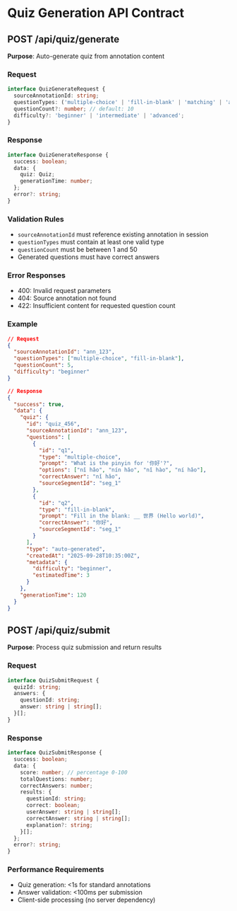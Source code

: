 # Quiz Generation API Contract

## POST /api/quiz/generate

**Purpose**: Auto-generate quiz from annotation content

### Request
```typescript
interface QuizGenerateRequest {
  sourceAnnotationId: string;
  questionTypes: ('multiple-choice' | 'fill-in-blank' | 'matching' | 'audio-recognition')[];
  questionCount?: number; // default: 10
  difficulty?: 'beginner' | 'intermediate' | 'advanced';
}
```

### Response
```typescript
interface QuizGenerateResponse {
  success: boolean;
  data: {
    quiz: Quiz;
    generationTime: number;
  };
  error?: string;
}
```

### Validation Rules
- `sourceAnnotationId` must reference existing annotation in session
- `questionTypes` must contain at least one valid type
- `questionCount` must be between 1 and 50
- Generated questions must have correct answers

### Error Responses
- 400: Invalid request parameters
- 404: Source annotation not found
- 422: Insufficient content for requested question count

### Example
```json
// Request
{
  "sourceAnnotationId": "ann_123",
  "questionTypes": ["multiple-choice", "fill-in-blank"],
  "questionCount": 5,
  "difficulty": "beginner"
}

// Response
{
  "success": true,
  "data": {
    "quiz": {
      "id": "quiz_456",
      "sourceAnnotationId": "ann_123",
      "questions": [
        {
          "id": "q1",
          "type": "multiple-choice",
          "prompt": "What is the pinyin for '你好'?",
          "options": ["nǐ hǎo", "nín hǎo", "nǐ hào", "ní hǎo"],
          "correctAnswer": "nǐ hǎo",
          "sourceSegmentId": "seg_1"
        },
        {
          "id": "q2",
          "type": "fill-in-blank",
          "prompt": "Fill in the blank: __ 世界 (Hello world)",
          "correctAnswer": "你好",
          "sourceSegmentId": "seg_1"
        }
      ],
      "type": "auto-generated",
      "createdAt": "2025-09-28T10:35:00Z",
      "metadata": {
        "difficulty": "beginner",
        "estimatedTime": 3
      }
    },
    "generationTime": 120
  }
}
```

## POST /api/quiz/submit

**Purpose**: Process quiz submission and return results

### Request
```typescript
interface QuizSubmitRequest {
  quizId: string;
  answers: {
    questionId: string;
    answer: string | string[];
  }[];
}
```

### Response
```typescript
interface QuizSubmitResponse {
  success: boolean;
  data: {
    score: number; // percentage 0-100
    totalQuestions: number;
    correctAnswers: number;
    results: {
      questionId: string;
      correct: boolean;
      userAnswer: string | string[];
      correctAnswer: string | string[];
      explanation?: string;
    }[];
  };
  error?: string;
}
```

### Performance Requirements
- Quiz generation: <1s for standard annotations
- Answer validation: <100ms per submission
- Client-side processing (no server dependency)
